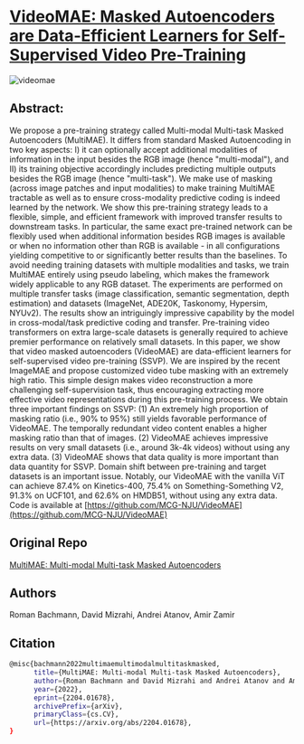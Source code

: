 # [VideoMAE: Masked Autoencoders are Data-Efficient Learners for Self-Supervised Video Pre-Training](https://arxiv.org/abs/2203.12602)

![videomae](https://github.com/user-attachments/assets/855387be-93d4-4511-9482-a911bd2afe8c)


## Abstract:
We propose a pre-training strategy called Multi-modal Multi-task Masked Autoencoders (MultiMAE). It differs from standard Masked Autoencoding in two key aspects: I) it can optionally accept additional modalities of information in the input besides the RGB image (hence "multi-modal"), and II) its training objective accordingly includes predicting multiple outputs besides the RGB image (hence "multi-task").
We make use of masking (across image patches and input modalities) to make training MultiMAE tractable as well as to ensure cross-modality predictive coding is indeed learned by the network. We show this pre-training strategy leads to a flexible, simple, and efficient framework with improved transfer results to downstream tasks. In particular, the same exact pre-trained network can be flexibly used when additional information besides RGB images is available or when no information other than RGB is available - in all configurations yielding competitive to or significantly better results than the baselines. To avoid needing training datasets with multiple modalities and tasks, we train MultiMAE entirely using pseudo labeling, which makes the framework widely applicable to any RGB dataset.
The experiments are performed on multiple transfer tasks (image classification, semantic segmentation, depth estimation) and datasets (ImageNet, ADE20K, Taskonomy, Hypersim, NYUv2). The results show an intriguingly impressive capability by the model in cross-modal/task predictive coding and transfer.
Pre-training video transformers on extra large-scale datasets is generally required to achieve premier performance on relatively small datasets. In this paper, we show that video masked autoencoders (VideoMAE) are data-efficient learners for self-supervised video pre-training (SSVP). We are inspired by the recent ImageMAE and propose customized video tube masking with an extremely high ratio. This simple design makes video reconstruction a more challenging self-supervision task, thus encouraging extracting more effective video representations during this pre-training process. We obtain three important findings on SSVP: (1) An extremely high proportion of masking ratio (i.e., 90% to 95%) still yields favorable performance of VideoMAE. The temporally redundant video content enables a higher masking ratio than that of images. (2) VideoMAE achieves impressive results on very small datasets (i.e., around 3k-4k videos) without using any extra data. (3) VideoMAE shows that data quality is more important than data quantity for SSVP. Domain shift between pre-training and target datasets is an important issue. Notably, our VideoMAE with the vanilla ViT can achieve 87.4% on Kinetics-400, 75.4% on Something-Something V2, 91.3% on UCF101, and 62.6% on HMDB51, without using any extra data. Code is available at [https://github.com/MCG-NJU/VideoMAE](https://github.com/MCG-NJU/VideoMAE)
## Original Repo
[MultiMAE: Multi-modal Multi-task Masked Autoencoders](https://github.com/EPFL-VILAB/MultiMAE)

## Authors
Roman Bachmann, David Mizrahi, Andrei Atanov, Amir Zamir

## Citation
```bash
@misc{bachmann2022multimaemultimodalmultitaskmasked,
      title={MultiMAE: Multi-modal Multi-task Masked Autoencoders}, 
      author={Roman Bachmann and David Mizrahi and Andrei Atanov and Amir Zamir},
      year={2022},
      eprint={2204.01678},
      archivePrefix={arXiv},
      primaryClass={cs.CV},
      url={https://arxiv.org/abs/2204.01678}, 
}
```
